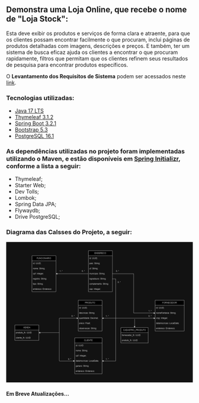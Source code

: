 ## Demonstra uma Loja Online, que recebe o nome de "Loja Stock":

<p>Esta deve exibir os produtos e serviços de forma clara e atraente, para que os clientes possam encontrar facilmente o que procuram, inclui páginas de produtos detalhadas com imagens, descrições e preços.
E também, ter um sistema de busca eficaz ajuda os clientes a encontrar o que procuram rapidamente, filtros que permitam que os clientes refinem seus resultados de pesquisa para encontrar produtos específicos.</p>
<p>O <b>Levantamento dos Requisitos de Sistema</b> podem ser acessados neste <a href="https://github.com/mateuslph/lojaStock/blob/master/docs/Requirements%20Specification%20-%20Loja%20Stock.pdf">link</a>.</p>
<h3>Tecnologias utilizadas:</h3>
<ul>
  <li><a href="https://www.oracle.com/java/technologies/javase/jdk17-archive-downloads.html">Java 17 LTS</a></li>
  <li><a href="https://www.thymeleaf.org/">Thymeleaf 3.1.2</a></li>
  <li><a href="https://spring.io/">Spring Boot 3.2.1</a></li>
  <li><a href="https://getbootstrap.com/">Bootstrap 5.3</a></li>
  <li><a href="https://www.postgresql.org/">PostgreSQL 16.1</a></li>
</ul>

<h3>As dependências utilizadas no projeto foram implementadas utilizando o Maven, e estão disponíveis em <a href="https://start.spring.io/">Spring Initializr</a>, conforme a lista a seguir:</h3>
<ul>
  <li>Thymeleaf;</li>
  <li>Starter Web;</li>
  <li>Dev Tolls;</li>
  <li>Lombok;</li>
  <li>Spring Data JPA;</li>
  <li>Flywaydb;</li>
  <li>Drive PostgreSQL;</li>
</ul>

<h3>Diagrama das Calsses do Projeto, a seguir:</h3>
  <div>
    <img src="https://github.com/mateuslph/lojaStock/blob/master/imgs/Diagrama_de_Classe_lojaStock.jpg"></img>
  </div>

  <h4>Em Breve Atualizações...</h4>
